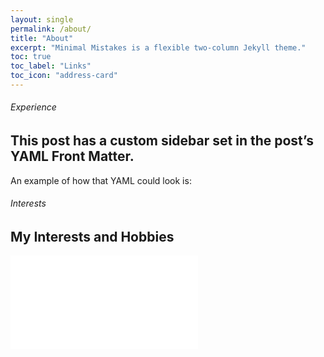 ```yaml
---
layout: single
permalink: /about/
title: "About"
excerpt: "Minimal Mistakes is a flexible two-column Jekyll theme."
toc: true
toc_label: "Links"
toc_icon: "address-card"  
---
```

###### Experience

## This post has a custom sidebar set in the post’s YAML Front Matter.

An example of how that YAML could look is:

###### Interests
## My Interests and Hobbies  
<embed src="/assets/images/key-interests.svg">
